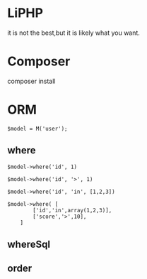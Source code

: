 # LiPHP

it is not the best,but it is likely what you want.

# Composer

composer install

# ORM
`
$model = M('user');
`
## where
```
$model->where('id', 1)

$model->where('id', '>', 1)

$model->where('id', 'in', [1,2,3])

$model->where( [
        ['id','in',array(1,2,3)],
        ['score','>',10],
    ]
```
## whereSql
## order




